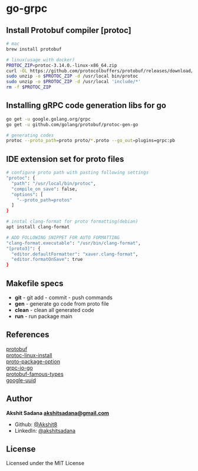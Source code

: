 # go-grpc

## Install Protobuf compiler [protoc]
```bash
# mac
brew install protobuf

# linux(usage with docker)
PROTOC_ZIP=protoc-3.14.0.-linux-x86_64.zip
curl -OL https://github.com/protocolbuffers/protobuf/releases/download/v3.14.0/$PROTOC_ZIP
sudo unzip -o $PROTOC_ZIP -d /usr/local bin/protoc
sudo unzip -o $PROTOC_ZIP -d /usr/local 'include/*'
rm -f $PROTOC_ZIP
```

## Installing gRPC code generation libs for go
```bash
go get -u google.golang.org/grpc
go get -u github.com/golang/protobuf/protoc-gen-go

# generating codes
protoc --proto_path=proto proto/*.proto --go_out=plugins=grpc:pb
```

## IDE extension set for proto files
```bash
# configure proto path with pasting following settings
"protoc": {
  "path": "/usr/local/bin/protoc",
  "compile_on_save": false,
  "options": [
    "--proto_path=protos"
  ]
}

# instal clang-format for proto formatting(debian)
apt install clang-format

# ADD FOLLOWING SNIPPET FOR AUTO FORMATTING
"clang-format.executable": "/usr/bin/clang-format",
"[proto3]": {
  "editor.defaultFormatter": "xaver.clang-format",
  "editor.formatOnSave": true
}
```

## Makefile specs
- **git** - git add - commit - push commands
- **gen** - generate go code from proto file
- **clean** - clean all generated code
- **run** - run package main

## References
[protobuf](https://github.com/protocolbuffers/protobuf)<br>
[protoc-linux-install](http://google.github.io/proto-lens/installing-protoc.html)<br>
[proto-package-option](https://developers.google.com/protocol-buffers/docs/reference/go-generated#package)<br>
[grpc-io-go](https://grpc.io/docs/languages/go/quickstart/)<br>
[protobuf-famous-types](https://developers.google.com/protocol-buffers/docs/reference/google.protobuf)<br>
[google-uuid](https://github.com/google/uuid)<br>

## Author
**Akshit Sadana <akshitsadana@gmail.com>**

- Github: [@Akshit8](https://github.com/Akshit8)
- LinkedIn: [@akshitsadana](https://www.linkedin.com/in/akshit-sadana-b051ab121/)

## License
Licensed under the MIT License